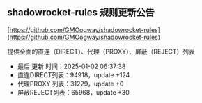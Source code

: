 ## shadowrocket-rules 规则更新公告

[https://github.com/GMOogway/shadowrocket-rules](https://github.com/GMOogway/shadowrocket-rules)

提供全面的直连（DIRECT）、代理（PROXY）、屏蔽（REJECT）列表
- 最后 更新 时间：2025-01-02 06:37:38
- 直连DIRECT列表：94918，update +124
- 代理PROXY 列表：31229，update +0
- 屏蔽REJECT列表：65968，update +30